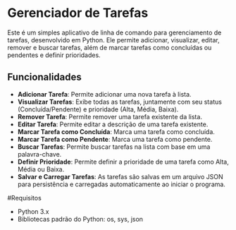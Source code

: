 # Gerenciador de Tarefas

Este é um simples aplicativo de linha de comando para gerenciamento de tarefas, desenvolvido em Python. Ele permite adicionar, visualizar, editar, remover e buscar tarefas, além de marcar tarefas como concluídas ou pendentes e definir prioridades.

## Funcionalidades

- **Adicionar Tarefa**: Permite adicionar uma nova tarefa à lista.
- **Visualizar Tarefas**: Exibe todas as tarefas, juntamente com seu status (Concluída/Pendente) e prioridade (Alta, Média, Baixa).
- **Remover Tarefa**: Permite remover uma tarefa existente da lista.
- **Editar Tarefa**: Permite editar a descrição de uma tarefa existente.
- **Marcar Tarefa como Concluída**: Marca uma tarefa como concluída.
- **Marcar Tarefa como Pendente**: Marca uma tarefa como pendente.
- **Buscar Tarefas**: Permite buscar tarefas na lista com base em uma palavra-chave.
- **Definir Prioridade**: Permite definir a prioridade de uma tarefa como Alta, Média ou Baixa.
- **Salvar e Carregar Tarefas**: As tarefas são salvas em um arquivo JSON para persistência e carregadas automaticamente ao iniciar o programa.

#Requisitos
- Python 3.x
- Bibliotecas padrão do Python: os, sys, json
